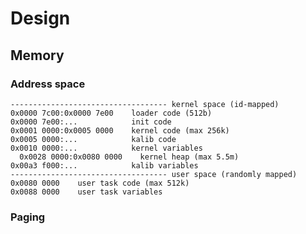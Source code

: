 # Design

## Memory

### Address space

	----------------------------------- kernel space (id-mapped)
	0x0000 7c00:0x0000 7e00    loader code (512b)
	0x0000 7e00:...            init code
	0x0001 0000:0x0005 0000    kernel code (max 256k)
	0x0005 0000:...            kalib code
	0x0010 0000:...            kernel variables
	  0x0028 0000:0x0080 0000    kernel heap (max 5.5m)
	0x00a3 f000:...            kalib variables
	----------------------------------- user space (randomly mapped)
	0x0080 0000    user task code (max 512k)
	0x0088 0000    user task variables

### Paging
